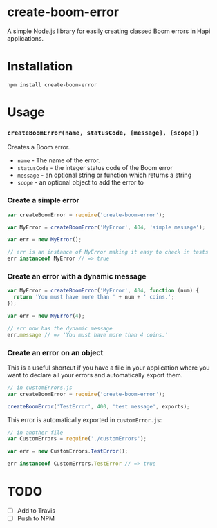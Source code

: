 # create-boom-error
A simple Node.js library for easily creating classed Boom errors in Hapi applications.

# Installation

`npm install create-boom-error`

# Usage

### `createBoomError(name, statusCode, [message], [scope])`

Creates a Boom error.
- `name` - The name of the error.
- `statusCode` - the integer status code of the Boom error
- `message` - an optional string or function which returns a string
- `scope` - an optional object to add the error to

### Create a simple error

```js
var createBoomError = require('create-boom-error');

var MyError = createBoomError('MyError', 404, 'simple message');

var err = new MyError();

// err is an instance of MyError making it easy to check in tests
err instanceof MyError // => true
```

### Create an error with a dynamic message

```js
var MyError = createBoomError('MyError', 404, function (num) {
  return 'You must have more than ' + num + ' coins.';
});

var err = new MyError(4);

// err now has the dynamic message
err.message // => 'You must have more than 4 coins.'
```

### Create an error on an object

This is a useful shortcut if you have a file in your application where you want to declare all your errors and automatically export them.

 ```js
 // in customErrors.js
 var createBoomError = require('create-boom-error');

 createBoomError('TestError', 400, 'test message', exports);
 ```

 This error is automatically exported in `customError.js`:

 ```js
 // in another file
 var CustomErrors = require('./customErrors');

 var err = new CustomErrors.TestError();

 err instanceof CustomErrors.TestError // => true
 ```

# TODO

- [ ] Add to Travis
- [ ] Push to NPM
